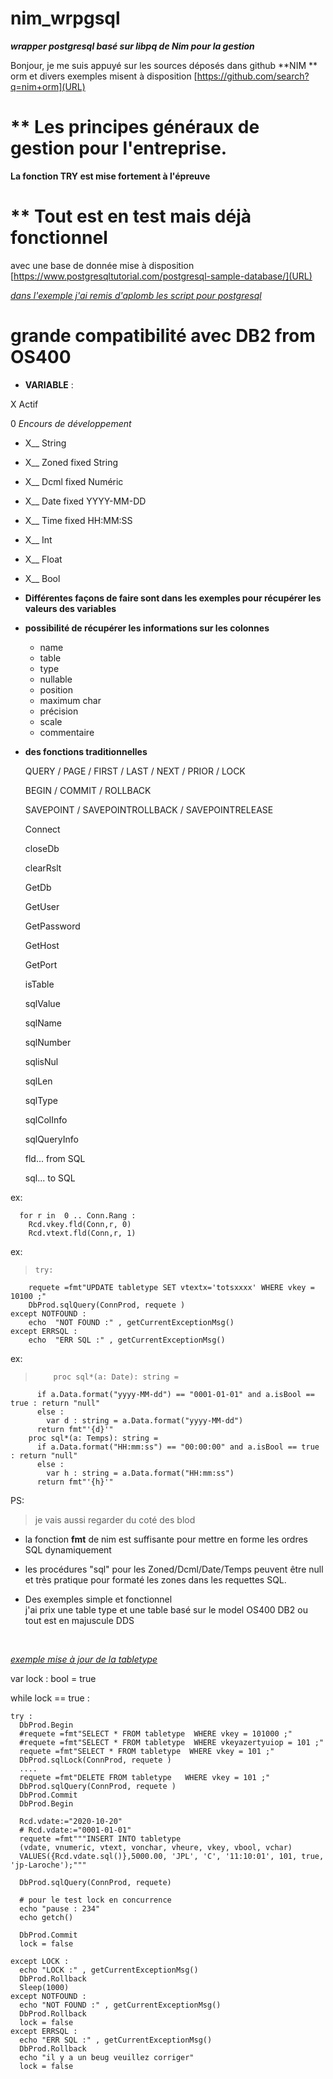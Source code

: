 # nim_wrpgsql

***wrapper postgresql basé sur libpq de Nim pour la gestion***

Bonjour, je me suis appuyé sur les sources déposés dans github **NIM ** orm et divers exemples misent à disposition [https://github.com/search?q=nim+orm](URL)

# ** Les principes généraux de gestion pour l'entreprise.
**La fonction TRY est mise fortement à l'épreuve**

# ** Tout est en test  mais déjà fonctionnel  
avec une base de donnée mise à disposition [https://www.postgresqltutorial.com/postgresql-sample-database/](URL)  

*<u>dans l'exemple j'ai remis d'aplomb les script pour postgresql</u>*

# **grande compatibilité avec DB2 from OS400**

- **VARIABLE** :

 X Actif
 
 0 *Encours de développement*

 - X__ String
 - X__ Zoned fixed String
 - X__ Dcml fixed Numéric
 - X__ Date fixed YYYY-MM-DD
 - X__ Time fixed HH:MM:SS
 - X__ Int
 - X__ Float
 - X__ Bool

 - **Différentes façons de faire sont dans les exemples pour récupérer les valeurs des variables**
 - **possibilité de récupérer les informations sur les colonnes**
	 - name
	 - table
	 - type
	 - nullable
	 - position
	 - maximum char
	 - précision
	 - scale
	 - commentaire
	 
- **des fonctions traditionnelles**

	QUERY / PAGE / FIRST / LAST / NEXT / PRIOR / LOCK
	
	BEGIN / COMMIT / ROLLBACK
	
	SAVEPOINT / SAVEPOINTROLLBACK  /  SAVEPOINTRELEASE
	
	Connect
	
	closeDb
	
	clearRslt
	
	GetDb
	
	GetUser
	
	GetPassword
	
	GetHost
	
	GetPort
	
	isTable
	
	sqlValue
	
	sqlName
	
	sqlNumber
	
	sqlisNul
	
	sqlLen
	
	sqlType
	
	sqlColInfo
	
	sqlQueryInfo
	
	fld... from SQL 
	
    sql... to SQL

ex:

      for r in  0 .. Conn.Rang :
    	Rcd.vkey.fld(Conn,r, 0)
    	Rcd.vtext.fld(Conn,r, 1)


ex:

>     try:
    	requete =fmt"UPDATE tabletype SET vtextx='totsxxxx' WHERE vkey = 10100 ;"
    	DbProd.sqlQuery(ConnProd, requete )
    except NOTFOUND :
    	echo  "NOT FOUND :" , getCurrentExceptionMsg()
    except ERRSQL :
    	echo  "ERR SQL :" , getCurrentExceptionMsg()

ex:  
>         proc sql*(a: Date): string =  
          if a.Data.format("yyyy-MM-dd") == "0001-01-01" and a.isBool == true : return "null"  
          else :
            var d : string = a.Data.format("yyyy-MM-dd")
          return fmt"'{d}'"
        proc sql*(a: Temps): string =
          if a.Data.format("HH:mm:ss") == "00:00:00" and a.isBool == true : return "null"
          else :
            var h : string = a.Data.format("HH:mm:ss")
          return fmt"'{h}'"  


PS:
> je vais aussi regarder du coté des blod  

-   la fonction **fmt** de nim est suffisante pour mettre en forme les ordres SQL dynamiquement  

-   les procédures "sql" pour les Zoned/Dcml/Date/Temps peuvent être null et très pratique pour formaté les zones dans les requettes SQL.  

  

-   Des exemples simple et fonctionnel   
j'ai prix une table type et une table basé sur le model OS400 DB2 ou tout est en majuscule DDS  

&nbsp;
&nbsp;

*<u>exemple mise à jour de la tabletype</u>*
>  
 
var lock : bool =  true  

while lock == true :  
    
    try :  
      DbProd.Begin
      #requete =fmt"SELECT * FROM tabletype  WHERE vkey = 101000 ;" 
      #requete =fmt"SELECT * FROM tabletype  WHERE vkeyazertyuiop = 101 ;" 
      requete =fmt"SELECT * FROM tabletype  WHERE vkey = 101 ;" 
      DbProd.sqlLock(ConnProd, requete )  
      ....
      requete =fmt"DELETE FROM tabletype   WHERE vkey = 101 ;" 
      DbProd.sqlQuery(ConnProd, requete )
      DbProd.Commit
      DbProd.Begin

      Rcd.vdate:="2020-10-20"
      # Rcd.vdate:="0001-01-01"
      requete =fmt"""INSERT INTO tabletype
      (vdate, vnumeric, vtext, vonchar, vheure, vkey, vbool, vchar)
      VALUES({Rcd.vdate.sql()},5000.00, 'JPL', 'C', '11:10:01', 101, true, 'jp-Laroche');""" 

      DbProd.sqlQuery(ConnProd, requete)  
      
      # pour le test lock en concurrence 
      echo "pause : 234"
      echo getch()  
      
      DbProd.Commit
      lock = false

    except LOCK :
      echo "LOCK :" , getCurrentExceptionMsg()
      DbProd.Rollback  
      Sleep(1000)
    except NOTFOUND :
      echo "NOT FOUND :" , getCurrentExceptionMsg()
      DbProd.Rollback
      lock = false
    except ERRSQL :
      echo "ERR SQL :" , getCurrentExceptionMsg()
      DbProd.Rollback
      echo "il y a un beug veuillez corriger"
      lock = false 

